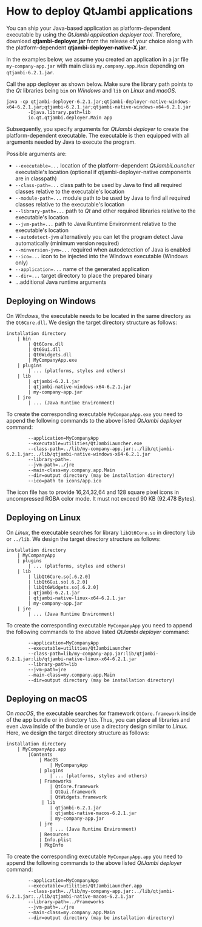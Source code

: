 # How to deploy QtJambi applications

You can ship your Java-based application as platform-dependent
executable by using the *QtJambi application deployer tool*. Therefore,
download **qtjambi-deployer.jar** from the release of your choice 
along with the platform-dependent **qtjambi-deployer-native-X.jar**.

In the examples below, we assume you created an application in a jar
file `my-company-app.jar` with main class `my.company.app.Main`
depending on `qtjambi-6.2.1.jar`.

Call the app deployer as shown below. Make sure the library path points
to the *Qt* libraries being `bin` on *Windows* and `lib`
on *Linux* and *macOS*.

``` shell
java -cp qtjambi-deployer-6.2.1.jar;qtjambi-deployer-native-windows-x64-6.2.1.jar;qtjambi-6.2.1.jar;qtjambi-native-windows-x64-6.2.1.jar 
        -Djava.library.path=lib
        io.qt.qtjambi.deployer.Main app
```

Subsequently, you specify arguments for *QtJambi deployer*
to create the platform-dependent executable. The executable is then
equipped with all arguments needed by Java to execute the program.

Possible arguments are:

  - `--executable=...` location of the platform-dependent
    *QtJambiLauncher* executable's location (optional if qtjambi-deployer-native components are in classpath)
  - `--class-path=...` class path to be used by Java to find all
    required classes relative to the executable's location
  - `--module-path=...` module path to be used by Java to find all
    required classes relative to the executable's location
  - `--library-path=...` path to *Qt* and other required
    libraries relative to the executable's location
  - `--jvm-path=...` path to Java Runtime Environment relative to the
    executable's location
  - `--autodetect-jvm` alternatively you can let the program detect Java
    automatically (minimum version required)
  - `--minversion-jvm=...` required when autodetection of Java is
    enabled
  - `--ico=...` icon to be injected into the Windows executable (Windows
    only)
  - `--application=...` name of the generated application
  - `--dir=...` target directory to place the prepared binary
  - ...additional Java runtime arguments

## Deploying on Windows

On *Windows*, the executable needs to be located in the same directory
as the `Qt6Core.dll`. We design the target directory structure as
follows:

``` shell
installation directory
    | bin
        | Qt6Core.dll
        | Qt6Gui.dll
        | Qt6Widgets.dll
        | MyCompanyApp.exe
    | plugins
        | ... (platforms, styles and others)
    | lib
        | qtjambi-6.2.1.jar
        | qtjambi-native-windows-x64-6.2.1.jar
        | my-company-app.jar
    | jre
        | ... (Java Runtime Environment)
```

To create the corresponding executable `MyCompanyApp.exe` you need to
append the following commands to the above listed *QtJambi deployer* command:

``` shell
        --application=MyCompanyApp
        --executable=utilities/QtJambiLauncher.exe
        --class-path=../lib/my-company-app.jar:../lib/qtjambi-6.2.1.jar:../lib/qtjambi-native-windows-x64-6.2.1.jar
        --library-path=.
        --jvm-path=../jre
        --main-class=my.company.app.Main
        --dir=output directory (may be installation directory)
        --ico=path to icons/app.ico
```

The icon file has to provide 16,24,32,64 and 128 square pixel icons in
uncompressed RGBA color mode. It must not exceed 90 KB (92.478 Bytes).

## Deploying on Linux

On *Linux*, the executable searches for library `libQt6Core.so` in
directory `lib` or `../lib`. We design the target directory structure as
follows:

``` shell
installation directory
    | MyCompanyApp
    | plugins
        | ... (platforms, styles and others)
    | lib
        | libQt6Core.so[.6.2.0]
        | libQt6Gui.so[.6.2.0]
        | libQt6Widgets.so[.6.2.0]
        | qtjambi-6.2.1.jar
        | qtjambi-native-linux-x64-6.2.1.jar
        | my-company-app.jar
    | jre
        | ... (Java Runtime Environment)
```

To create the corresponding executable `MyCompanyApp` you need to append
the following commands to the above listed *QtJambi deployer* command:

``` shell
        --application=MyCompanyApp
        --executable=utilities/QtJambiLauncher
        --class-path=lib/my-company-app.jar:lib/qtjambi-6.2.1.jar:lib/qtjambi-native-linux-x64-6.2.1.jar
        --library-path=lib
        --jvm-path=jre
        --main-class=my.company.app.Main
        --dir=output directory (may be installation directory)
```

## Deploying on macOS

On *macOS*, the executable searches for framework `QtCore.framework`
inside of the app bundle or in directory `lib`. Thus, you can place all
libraries and even Java inside of the bundle or use a directory design
similar to *Linux*. Here, we design the target directory structure as
follows:

``` shell
installation directory
    | MyCompanyApp.app
        |Contents
            | MacOS
                | MyCompanyApp
            | plugins
                | ... (platforms, styles and others)
            | Frameworks
                | QtCore.framework
                | QtGui.framework
                | QtWidgets.framework
             | lib
                | qtjambi-6.2.1.jar
                | qtjambi-native-macos-6.2.1.jar
                | my-company-app.jar
            | jre
                | ... (Java Runtime Environment)
            | Resources
            | Info.plist
            | PkgInfo
```

To create the corresponding executable `MyCompanyApp.app` you need to
append the following commands to the above listed *QtJambi deployer* command:

``` shell
        --application=MyCompanyApp
        --executable=utilities/QtJambiLauncher.app
        --class-path=../lib/my-company-app.jar:../lib/qtjambi-6.2.1.jar:../lib/qtjambi-native-macos-6.2.1.jar
        --library-path=../Frameworks
        --jvm-path=../jre
        --main-class=my.company.app.Main
        --dir=output directory (may be installation directory)
```
